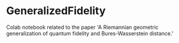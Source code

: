 # GeneralizedFidelity
Colab notebook related to the paper 'A Riemannian geometric generalization of quantum fidelity and Bures-Wasserstein distance.'

